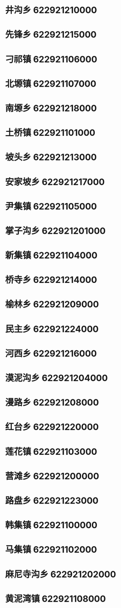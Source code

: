 # 井沟乡 622921210000
# 先锋乡 622921215000
# 刁祁镇 622921106000
# 北塬镇 622921107000
# 南塬乡 622921218000
# 土桥镇 622921101000
# 坡头乡 622921213000
# 安家坡乡 622921217000
# 尹集镇 622921105000
# 掌子沟乡 622921201000
# 新集镇 622921104000
# 桥寺乡 622921214000
# 榆林乡 622921209000
# 民主乡 622921224000
# 河西乡 622921216000
# 漠泥沟乡 622921204000
# 漫路乡 622921208000
# 红台乡 622921220000
# 莲花镇 622921103000
# 营滩乡 622921200000
# 路盘乡 622921223000
# 韩集镇 622921100000
# 马集镇 622921102000
# 麻尼寺沟乡 622921202000
# 黄泥湾镇 622921108000
